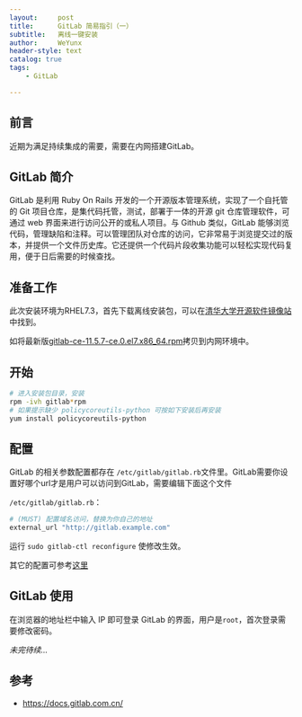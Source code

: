 ```yaml
---
layout:     post
title:      GitLab 简易指引（一）
subtitle:   离线一键安装
author:     WeYunx
header-style: text
catalog: true
tags:
    - GitLab

---
```


## 前言

近期为满足持续集成的需要，需要在内网搭建GitLab。

## GitLab 简介

GitLab 是利用 Ruby On Rails 开发的一个开源版本管理系统，实现了一个自托管的 Git 项目仓库，是集代码托管，测试，部署于一体的开源 git 仓库管理软件，可通过 web 界面来进行访问公开的或私人项目。与 Github 类似，GitLab 能够浏览代码，管理缺陷和注释。可以管理团队对仓库的访问，它非常易于浏览提交过的版本，并提供一个文件历史库。它还提供一个代码片段收集功能可以轻松实现代码复用，便于日后需要的时候查找。

## 准备工作

此次安装环境为RHEL7.3，首先下载离线安装包，可以在[清华大学开源软件镜像站](https://mirrors.tuna.tsinghua.edu.cn/gitlab-ce/yum/el7/)中找到。

如将最新版[gitlab-ce-11.5.7-ce.0.el7.x86_64.rpm](https://mirrors.tuna.tsinghua.edu.cn/gitlab-ce/yum/el7/gitlab-ce-11.5.7-ce.0.el7.x86_64.rpm)拷贝到内网环境中。

## 开始

```bash
# 进入安装包目录，安装
rpm -ivh gitlab*rpm
# 如果提示缺少 policycoreutils-python 可按如下安装后再安装
yum install policycoreutils-python
```

## 配置

GitLab 的相关参数配置都存在 `/etc/gitlab/gitlab.rb`文件里。GitLab需要你设置好哪个url才是用户可以访问到GitLab，需要编辑下面这个文件

`/etc/gitlab/gitlab.rb`：

```bash
# (MUST) 配置域名访问，替换为你自己的地址
external_url "http://gitlab.example.com"
```

运行 `sudo gitlab-ctl reconfigure` 使修改生效。

其它的配置可参考[这里](https://docs.gitlab.com.cn/omnibus/settings/README.html)

## GitLab 使用

在浏览器的地址栏中输入 IP 即可登录 GitLab 的界面，用户是`root`，首次登录需要修改密码。





*未完待续...*



## 参考

- https://docs.gitlab.com.cn/




